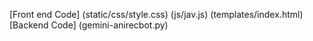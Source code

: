 [Front end Code] (static/css/style.css) (js/jav.js) (templates/index.html)
[Backend Code] (gemini-anirecbot.py)
